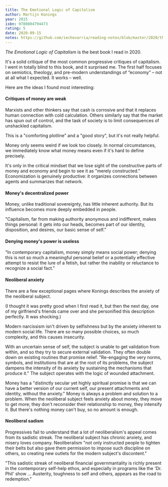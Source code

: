 ```yaml
---
title: The Emotional Logic of Capitalism
author: Martijn Konings
year: 2015
isbn: 9780804794473
rating: 5
date: 2020-09-15
notes: https://github.com/iechevarria/reading-notes/blob/master/2020/the-emotional-logic-of-capitalism-konings-2015.md
---
```


_The Emotional Logic of Capitalism_ is the best book I read in 2020.

It's a solid critique of the most common progressive critiques of capitalism. I went in totally blind to this book, and it surprised me. The first half focuses on semiotics, theology, and pre-modern understandings of “economy” – not at all what I expected. It works – well.

Here are the ideas I found most interesting:

#### Critiques of money are weak

Marxists and other thinkers say that cash is corrosive and that it replaces human connection with cold calculation. Others similarly say that the market has spun out of control, and the task of society is to limit consequences of unshackled capitalism.

This is a "comforting plotline" and a "good story", but it's not really helpful. 

Money only seems weird if we look too closely. In normal circumstances, we immediately know what money means even if it's hard to define precisely.

It's only in the critical mindset that we lose sight of the constructive parts of money and economy and begin to see it as "merely constructed." Economization is genuinely productive: it organizes connections between agents and summarizes that network.

#### Money's decentralized power

Money, unlike traditional sovereignty, has little inherent authority. But its influence becomes more deeply embedded in people.

"Capitalism, far from making authority anonymous and indifferent, makes things personal: it gets into our heads, becomes part of our identity, disposition, and desires, our basic sense of self."

#### Denying money's power is useless

"In contemporary capitalism, money simply means social power; denying this is not so much a meaningful personal belief or a potentially effective attempt to resist the lure of a fetish, but rather the inability or reluctance to recognize a social fact."

#### Neoliberal anxiety

There are a few exceptional pages where Konings describes the anxiety of the neoliberal subject.

(I thought it was pretty good when I first read it, but then the next day, one of my girlfriend's friends came over and she personified this description perfectly. It was shocking.)

Modern narcissism isn't driven by selfishness but by the anxiety inherent to modern social life. There are so many possible choices, so much complexity, and this causes insecurity.

With an uncertain sense of self, the subject is unable to get validation from within, and so they try to secure external validation. They often double down on existing routines that promise relief. "Re-engaging the very norms, symbols, and institutions that are at the root of its problems, the subject dampens the intensity of its anxiety by sustaining the mechanisms that produce it." The subject operates with the logic of wounded attachment.

Money has a "distinctly secular yet highly spiritual promise is that we can have a better version of our current self, our present attachments and identity, without the anxiety." Money is always a problem and solution to a problem. When the neoliberal subject feels anxiety about money, they move to get more; they don't reconsider their relationship to money, they intensify it. But there's nothing money can't buy, so no amount is enough.

#### Neoliberal sadism

Progressives fail to understand that a lot of neoliberalism's appeal comes from its sadistic streak. The neoliberal subject has chronic anxiety, and misery loves company. Neoliberalism "not only instructed people to tighten their belts but also gave them permission to impose such discipline on others, so creating new outlets for the modern subject's discontent."

"This sadistic streak of neoliberal financial governmantality is richly present in the contemporary self-help ethos, and especially in programs like the 'Dr. Phil' show ... Austerity, toughness to self and others, appears as the road to redemption."

